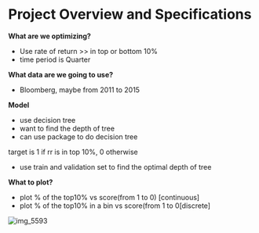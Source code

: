 # Project Overview and Specifications

**What are we optimizing?**
- Use rate of return >> in top or bottom 10%
- time period is Quarter

**What data are we going to use?**
- Bloomberg, maybe from 2011 to 2015

**Model**
- use decision tree
- want to find the depth of tree
- can use package to do decision tree

target is 1 if rr is in top 10%, 0 otherwise

- use train and validation set to find the optimal depth of tree

**What to plot?**
- plot % of the top10% vs score(from 1 to 0) [continuous]
- plot % of the top10% in a bin vs score(from 1 to 0[discrete]

![img_5593](https://user-images.githubusercontent.com/26858310/36081322-359dc472-0f6b-11e8-8ad3-cb53d537c869.jpg)

